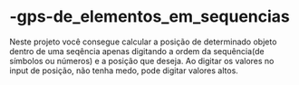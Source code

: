 # -gps-de_elementos_em_sequencias
Neste projeto você consegue calcular a posição de determinado objeto dentro de uma seqência apenas digitando a ordem da sequência(de símbolos ou números) e a posição que deseja.
Ao digitar os valores no input de posição, não tenha medo, pode digitar valores altos.

